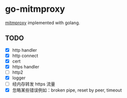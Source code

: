 # go-mitmproxy

[mitmproxy](https://mitmproxy.org/) implemented with golang.

## TODO

- [x] http handler
- [x] http connect
- [x] cert
- [x] https handler
- [ ] http2
- [x] logger
- [ ] 经内存转发 https 流量
- [x] 忽略某些错误例如：broken pipe, reset by peer, timeout

